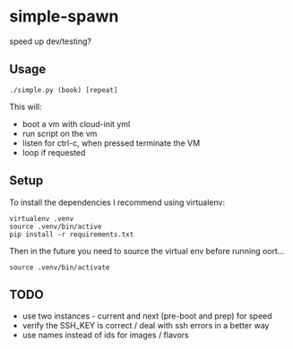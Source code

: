 # simple-spawn

speed up dev/testing?

## Usage

    ./simple.py (book) [repeat]

This will:

 * boot a vm with cloud-init yml
 * run script on the vm
 * listen for ctrl-c, when pressed terminate the VM
 * loop if requested

## Setup

To install the dependencies I recommend using virtualenv:

    virtualenv .venv
    source .venv/bin/active
    pip install -r requirements.txt

Then in the future you need to source the virtual env before running oort...

    source .venv/bin/activate

## TODO

 * use two instances - current and next (pre-boot and prep) for speed
 * verify the SSH_KEY is correct / deal with ssh errors in a better way
 * use names instead of ids for images / flavors

